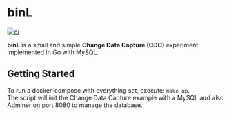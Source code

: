 # binL

[![ci](https://github.com/vitorsalgado/binL/actions/workflows/ci.yml/badge.svg)](https://github.com/vitorsalgado/binL/actions/workflows/ci.yml)

**binL** is a small and simple **Change Data Capture (CDC)** experiment implemented in Go with MySQL. 

## Getting Started

To run a docker-compose with everything set, execute: `make up`.  
The script will init the Change Data Capture example with a MySQL and also Adminer on port 8080 to manage the database.
